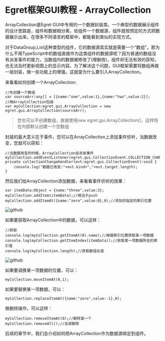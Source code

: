 Egret框架GUI教程 - ArrayCollection
===============

ArrayCollection是Egret GUI中专用的一个数据封装类。一个典型的数据展示组件的设计思路是，组件和数据相分离，给组件一个数据源，组件就按预定的方式把数据展示出来。在很多不同语言的框架中，都能看到类似的实现方式。

对于DataGroup,List这种类型的组件，它的数据源其实就是需要一个"数组"。那为什么不用TypeScript中的数组直接作为这类组件的数据源呢？因为普通的数组没有派发事件的能力，当数组内的数据被修改了(增删改)，组件却无法有效的获知，也无法及时更新视图上的显示内容。为了解决这个问题，GUI框架需要将数组再做一层封装，做一些功能上的增强。这就是为什么要引入ArrayCollection。

来看看如何创建一个ArrayCollection:

```
//先创建一个数组
var sourceArr:any[] = [{name:"one",value:1},{name:"two",value:2}];
//用ArrayCollection包装
var myCollection:egret.gui.ArrayCollection = new egret.gui.ArrayCollection(sourceArr);
```
> 您也可以不创建数组，直接使用new egret.gui.ArrayCollection()，这样将在内部默认创建一个空数组

封装的最大意义在于事件，您可以在ArrayCollection上添加事件侦听，当数据改变，您就可以获知：

```
//当数据改变的时候，ArrayCollection会派发事件
myCollection.addEventListener(egret.gui.CollectionEvent.COLLECTION_CHANGE,this.collectionChangeHandler,this);
private collectionChangeHandler(evt:egret.gui.CollectionEvent):void {
    console.log("数据已改变:"+evt.kind+","+evt.target.length);
}
```

然后我们给ArrayCollection添加数据，来看看事件侦听的效果：

```
var itemData:Object = {name:"three",value:3};
myCollection.addItem(itemData);//相当于push
myCollection.addItemAt({name:"zero",value:0},0);//添加的指定的索引位置
```

![github](https://raw.githubusercontent.com/NeoGuo/html5-documents/master/egret-gui/images/arraycollection1.png "Egret")

如果要获取ArrayCollection中的数据，可以这样：

```
//获取
console.log(myCollection.getItemAt(0).name);//根据索引位置获取某一项数据
console.log(myCollection.getItemIndex(itemData));//获取某一项数据所在的索引值
console.log(myCollection.length);//获取数组长度
```

![github](https://raw.githubusercontent.com/NeoGuo/html5-documents/master/egret-gui/images/arraycollection2.png "Egret")

如果要调换某一项数据的位置，可以：

```
myCollection.moveItemAt(0,1);
```

如果要替换某一项数据，可以：

```
myCollection.replaceItemAt({name:"zero",value:-1},0);
```

做删除操作，可以这样：

```
myCollection.removeItemAt(0);//删除某一个
myCollection.removeAll();//全部删除
```

后续的章节中，我们会介绍如何把ArrayCollection作为数据源绑定到组件。
